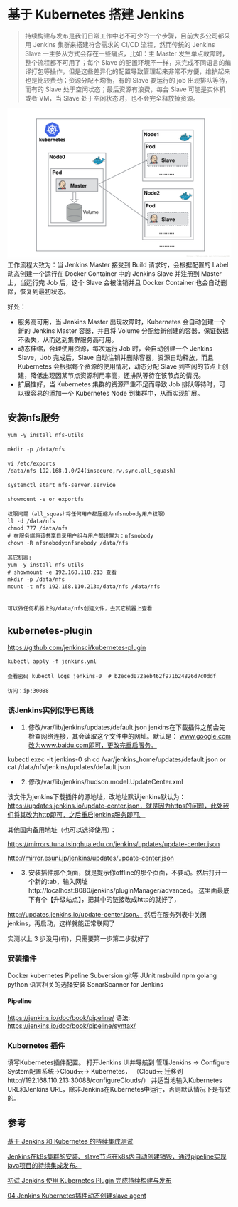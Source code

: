 

# 基于 Kubernetes 搭建 Jenkins

> 持续构建与发布是我们日常工作中必不可少的一个步骤，目前大多公司都采用 Jenkins 集群来搭建符合需求的 CI/CD 流程，然而传统的 Jenkins Slave 一主多从方式会存在一些痛点，比如：主 Master 发生单点故障时，整个流程都不可用了；每个 Slave 的配置环境不一样，来完成不同语言的编译打包等操作，但是这些差异化的配置导致管理起来非常不方便，维护起来也是比较费劲；资源分配不均衡，有的 Slave 要运行的 job 出现排队等待，而有的 Slave 处于空闲状态；最后资源有浪费，每台 Slave 可能是实体机或者 VM，当 Slave 处于空闲状态时，也不会完全释放掉资源。

![](img/k8s-jenkins.png)
工作流程大致为：当 Jenkins Master 接受到 Build 请求时，会根据配置的 Label 动态创建一个运行在 Docker Container 中的 Jenkins Slave 并注册到 Master 上，当运行完 Job 后，这个 Slave 会被注销并且 Docker Container 也会自动删除，恢复到最初状态。

好处：

- 服务高可用，当 Jenkins Master 出现故障时，Kubernetes 会自动创建一个新的 Jenkins Master 容器，并且将 Volume 分配给新创建的容器，保证数据不丢失，从而达到集群服务高可用。
- 动态伸缩，合理使用资源，每次运行 Job 时，会自动创建一个 Jenkins Slave，Job 完成后，Slave 自动注销并删除容器，资源自动释放，而且 Kubernetes 会根据每个资源的使用情况，动态分配 Slave 到空闲的节点上创建，降低出现因某节点资源利用率高，还排队等待在该节点的情况。
- 扩展性好，当 Kubernetes 集群的资源严重不足而导致 Job 排队等待时，可以很容易的添加一个 Kubernetes Node 到集群中，从而实现扩展。

## 安装nfs服务
```
yum -y install nfs-utils

mkdir -p /data/nfs

vi /etc/exports
/data/nfs 192.168.1.0/24(insecure,rw,sync,all_squash)

systemctl start nfs-server.service

showmount -e or exportfs

权限问题（all_squash将任何用户都压缩为nfsnobody用户权限）
ll -d /data/nfs
chmod 777 /data/nfs
# 在服务端将该共享目录用户组与用户都设置为：nfsnobody
chown -R nfsnobody:nfsnobody /data/nfs

其它机器:
yum -y install nfs-utils
# showmount -e 192.168.110.213 查看
mkdir -p /data/nfs
mount -t nfs 192.168.110.213:/data/nfs /data/nfs


可以做任何机器上的/data/nfs创建文件，去其它机器上查看
```




## kubernetes-plugin
https://github.com/jenkinsci/kubernetes-plugin

```
kubectl apply -f jenkins.yml

查看密码 kubectl logs jenkins-0  # b2eced072aeb462f971b24826d7c0ddf

访问：ip:30088
```
### 该Jenkins实例似乎已离线

- 1. 修改/var/lib/jenkins/updates/default.json
jenkins在下载插件之前会先检查网络连接，其会读取这个文件中的网址。默认是：
www.google.com改为www.baidu.com即可，更改完重启服务。

kubectl exec -it jenkins-0 sh 
cd /var/jenkins_home/updates/default.json
or
cat /data/nfs/jenkins/updates/default.json


- 2. 修改/var/lib/jenkins/hudson.model.UpdateCenter.xml

该文件为jenkins下载插件的源地址，改地址默认jenkins默认为：https://updates.jenkins.io/update-center.json，就是因为https的问题，此处我们将其改为http即可，之后重启jenkins服务即可。

其他国内备用地址（也可以选择使用）：

https://mirrors.tuna.tsinghua.edu.cn/jenkins/updates/update-center.json

http://mirror.esuni.jp/jenkins/updates/update-center.json

- 3. 安装插件那个页面，就是提示你offline的那个页面，不要动。然后打开一个新的tab，输入网址http://localhost:8080/jenkins/pluginManager/advanced。 这里面最底下有个【升级站点】，把其中的链接改成http的就好了，

http://updates.jenkins.io/update-center.json。 然后在服务列表中关闭jenkins，再启动，这样就能正常联网了


实测以上 3 步没用(有)，只需要第一步第二步就好了


### 安装插件
Docker kubernetes Pipeline Subversion git等
JUnit msbuild npm  golang  python 语言相关的选择安装
SonarScanner for Jenkins 


#### Pipeline
https://jenkins.io/doc/book/pipeline/
语法: https://jenkins.io/doc/book/pipeline/syntax/


### Kubernetes 插件
填写Kubernetes插件配置。
打开Jenkins UI并导航到 
管理Jenkins -> Configure System配置系统->Cloud云-> Kubernetes，
（Cloud云 迁移到http://192.168.110.213:30088/configureClouds/）
并适当地输入Kubernetes URL和Jenkins URL，除非Jenkins在Kubernetes中运行，否则默认情况下是有效的。


## 参考

[基于 Jenkins 和 Kubernetes 的持续集成测试](https://www.toutiao.com/a6815083049072460299)

[Jenkins在k8s集群的安装、slave节点在k8s内自动创建销毁，通过pipeline实现java项目的持续集成发布。](https://www.jianshu.com/p/aaa16f1566d7)


[初试 Jenkins 使用 Kubernetes Plugin 完成持续构建与发布](https://blog.csdn.net/aixiaoyang168/article/details/79767649)

[04 Jenkins Kubernetes插件动态创建slave agent](https://www.jianshu.com/p/4652bb23de6f)

